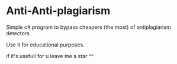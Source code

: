 # Anti-Anti-plagiarism


Simple c# program to bypass cheapers (the most) of antiplagiarism detectors

Use it for educational purposes.

if it's usefull for u leave me a star ^^

